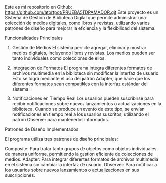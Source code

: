 Este es mi repositorio en Github: https://github.com/atortpot/PRUEBA5TDPAMADOR.git
Este proyecto es un Sistema de Gestión de Biblioteca Digital que permite administrar una colección de medios digitales, como libros y revistas, utilizando varios patrones de diseño para mejorar la eficiencia y la flexibilidad del sistema.

Funcionalidades Principales

1. Gestión de Medios
El sistema permite agregar, eliminar y mostrar medios digitales, incluyendo libros y revistas. Los medios pueden ser tanto individuales como colecciones de ellos.

2. Integración de Formatos
El programa integra diferentes formatos de archivos multimedia en la biblioteca sin modificar la interfaz de usuario. Esto se logra mediante el uso del patrón Adapter, que hace que los diferentes formatos sean compatibles con la interfaz estándar del sistema.

3. Notificaciones en Tiempo Real
Los usuarios pueden suscribirse para recibir notificaciones sobre nuevos lanzamientos o actualizaciones en la biblioteca. Cuando se produce un evento de este tipo, se envían notificaciones en tiempo real a los usuarios suscritos, utilizando el patrón Observer para mantenerlos informados.

Patrones de Diseño Implementados

El programa utiliza tres patrones de diseño principales:

Composite: Para tratar tanto grupos de objetos como objetos individuales de manera uniforme, permitiendo la gestión eficiente de colecciones de medios.
Adapter: Para integrar diferentes formatos de archivos multimedia en el sistema sin cambiar la interfaz de usuario.
Observer: Para notificar a los usuarios sobre nuevos lanzamientos o actualizaciones en sus suscripciones.

